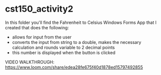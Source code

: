 # cst150_activity2

In this folder you'll find the Fahrenheit to Celsius Windows Forms App that I created that does the following:
- allows for input from the user
- converts the input from string to a double, makes the necessary calculation and rounds variable to 2 decimal points
- this number is displayed when the button is clicked

VIDEO WALKTHROUGH: https://www.loom.com/share/edea28fe675f40d1878ed15797492855
